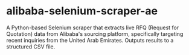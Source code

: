 # alibaba-selenium-scraper-ae
A Python-based Selenium scraper that extracts live RFQ (Request for Quotation) data from Alibaba's sourcing platform, specifically targeting recent inquiries from the United Arab Emirates. Outputs results to a structured CSV file.
